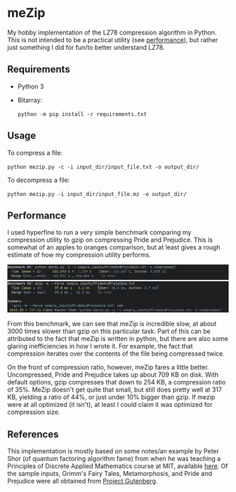 # meZip
My hobby implementation of the LZ78 compression algorithm in Python. This is not intended to be a practical utility (see [performance](#performance)), but rather just something I did for fun/to better understand LZ78.

## Requirements
- Python 3
- Bitarray:

  `python -m pip install -r requirements.txt`

## Usage
To compress a file:

`python mezip.py -c -i input_dir/input_file.txt -o output_dir/`

To decompress a file:

`python mezip.py -i input_dir/input_file.mz -o output_dir/`

## Performance
I used hyperfine to run a very simple benchmark comparing my compression utility to gzip on compressing Pride and Prejudice. This is somewhat of an apples to oranges comparison, but at least gives a rough estimate of how my compression utility performs.

![meZip  Hyperfine Results](res/mezip_speed.png)
![gzip  Hyperfine Results](res/gzip_speed.png)

From this benchmark, we can see that meZip is incredible slow, at about 3000 times slower than gzip on this particular task. Part of this can be attributed to the fact that meZip is written in python, but there are also some glaring inefficiencies in how I wrote it. For example, the fact that compression iterates over the contents of the file being compressed twice.

On the front of compression ratio, however, meZip fares a little better. Uncompressed, Pride and Prejudice takes up about 709 KB on disk. With default options, gzip compresses that down to 254 KB, a compression ratio of 35%. MeZip doesn't get quite that small, but still does pretty well at 317 KB, yielding a ratio of 44%, or just under 10% bigger than gzip. If mezip were at all optimized (it isn't), at least I could claim it was optimized for compression size.


## References
This implementation is mostly based on some notes/an example by Peter Shor (of quantum factoring algorithm fame) from when he was teaching a Principles of Discrete Applied Mathematics course at MIT, available [here](http://www-math.mit.edu/~shor/PAM/lempel_ziv_notes.pdf). Of the sample inputs, Grimm's Fairy Tales, Metamorphosis, and Pride and Prejudice were all obtained from [Project Gutenberg](https://www.gutenberg.org/).